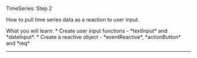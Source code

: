 <font class = "gemini-h2">TimeSeries: Step 2</font>

<p class = "gemini-font">
How to pull time series data as a reaction to user input.
</p>
What you will learn:
* Create user input functions - *textInput* and *dateInput*.
* Create a reactive object - *eventReactive*, *actionButton* and *req*

<hr>
